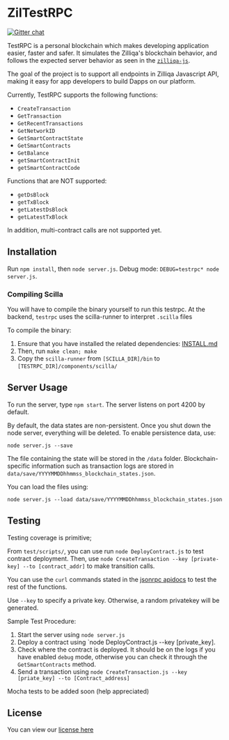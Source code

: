 # ZilTestRPC
[![Gitter chat](http://img.shields.io/badge/chat-on%20gitter-077a8f.svg)](https://gitter.im/Zilliqa/CommunityDev)

TestRPC is a personal blockchain which makes developing application easier, faster and safer.
It simulates the Zilliqa's blockchain behavior, and follows the expected server behavior as seen in the [`zilliqa-js`](https://github.com/Zilliqa/Zilliqa-JavaScript-Library).

The goal of the project is to support all endpoints in Zilliqa Javascript API, making it easy for app developers to build Dapps on our platform. 

Currently, TestRPC supports the following functions:
* `CreateTransaction`
* `GetTransaction`
* `GetRecentTransactions`
* `GetNetworkID`
* `GetSmartContractState`
* `GetSmartContracts`
* `GetBalance`
* `getSmartContractInit`
* `getSmartContractCode`

Functions that are NOT supported:
* `getDsBlock`
* `getTxBlock`
* `getLatestDsBlock`
* `getLatestTxBlock`

In addition, multi-contract calls are not supported yet.

## Installation
Run `npm install`, then `node server.js`.
Debug mode: `DEBUG=testrpc* node server.js`.

### Compiling Scilla

You will have to compile the binary yourself to run this testrpc. 
At the backend, `testrpc` uses the scilla-runner to interpret `.scilla` files

To compile the binary:
1. Ensure that you have installed the related dependencies: [INSTALL.md](https://github.com/Zilliqa/scilla/blob/master/INSTALL.md)
2. Then, run `make clean; make`
3. Copy the `scilla-runner` from `[SCILLA_DIR]/bin` to `[TESTRPC_DIR]/components/scilla/`

## Server Usage

To run the server, type `npm start`. The server listens on port 4200 by default.

By default, the data states are non-persistent. Once you shut down the node server, everything will be deleted.
To enable persistence data, use:
```
node server.js --save
```
The file containing the state will be stored in the `/data` folder. Blockchain-specific information such as transaction logs are stored in `data/save/YYYYMMDDhhmmss_blockchain_states.json`.

You can load the files using:
```
node server.js --load data/save/YYYYMMDDhhmmss_blockchain_states.json
```

## Testing

Testing coverage is primitive;

From `test/scripts/`, you can use run `node DeployContract.js` to test contract deployment. 
Then, use `node CreateTransaction --key [private-key] --to [contract_addr]` to make transition calls. 

You can use the `curl` commands stated in the [jsonrpc apidocs](https://apidocs.zilliqa.com/#introduction) to test the rest of the functions.

Use `--key` to specify a private key. Otherwise, a random privatekey will be generated.

Sample Test Procedure: 
1. Start the server using `node server.js`
2. Deploy a contract using `node DeployContract.js --key [private_key].
3. Check where the contract is deployed. It should be on the logs if you have enabled `debug` mode, otherwise you can check it through the `GetSmartContracts` method.
4. Send a transaction using `node CreateTransaction.js --key [priate_key] --to [Contract_address]`

Mocha tests to be added soon (help appreciated)

## License

You can view our [license here](https://github.com/Zilliqa/testrpc/blob/master/LICENSE)
